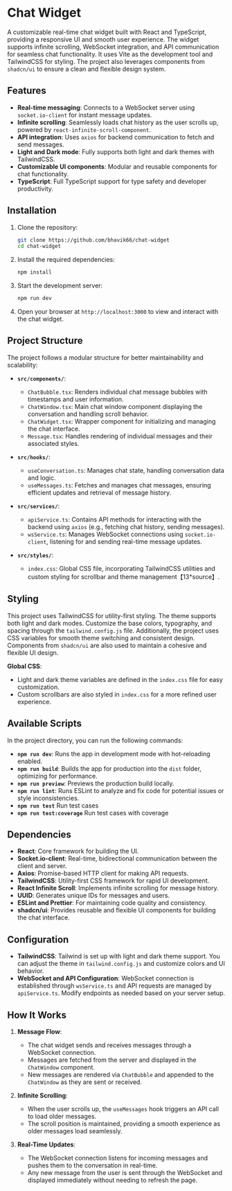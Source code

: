 # Chat Widget

A customizable real-time chat widget built with React and TypeScript, providing a responsive UI and smooth user experience. The widget supports infinite scrolling, WebSocket integration, and API communication for seamless chat functionality. It uses Vite as the development tool and TailwindCSS for styling. The project also leverages components from `shadcn/ui` to ensure a clean and flexible design system.

## Features

- **Real-time messaging**: Connects to a WebSocket server using `socket.io-client` for instant message updates.
- **Infinite scrolling**: Seamlessly loads chat history as the user scrolls up, powered by `react-infinite-scroll-component`.
- **API integration**: Uses `axios` for backend communication to fetch and send messages.
- **Light and Dark mode**: Fully supports both light and dark themes with TailwindCSS.
- **Customizable UI components**: Modular and reusable components for chat functionality.
- **TypeScript**: Full TypeScript support for type safety and developer productivity.

## Installation

1. Clone the repository:

   ```bash
   git clone https://github.com/bhavik66/chat-widget
   cd chat-widget
   ```

2. Install the required dependencies:

   ```bash
   npm install
   ```

3. Start the development server:

   ```bash
   npm run dev
   ```

4. Open your browser at `http://localhost:3000` to view and interact with the chat widget.

## Project Structure

The project follows a modular structure for better maintainability and scalability:

- **`src/components/`**:
  - `ChatBubble.tsx`: Renders individual chat message bubbles with timestamps and user information.
  - `ChatWindow.tsx`: Main chat window component displaying the conversation and handling scroll behavior.
  - `ChatWidget.tsx`: Wrapper component for initializing and managing the chat interface.
  - `Message.tsx`: Handles rendering of individual messages and their associated styles.
  
- **`src/hooks/`**:
  - `useConversation.ts`: Manages chat state, handling conversation data and logic.
  - `useMessages.ts`: Fetches and manages chat messages, ensuring efficient updates and retrieval of message history.

- **`src/services/`**:
  - `apiService.ts`: Contains API methods for interacting with the backend using `axios` (e.g., fetching chat history, sending messages).
  - `wsService.ts`: Manages WebSocket connections using `socket.io-client`, listening for and sending real-time message updates.

- **`src/styles/`**:
  - `index.css`: Global CSS file, incorporating TailwindCSS utilities and custom styling for scrollbar and theme management【13†source】.

## Styling

This project uses TailwindCSS for utility-first styling. The theme supports both light and dark modes. Customize the base colors, typography, and spacing through the `tailwind.config.js` file. Additionally, the project uses CSS variables for smooth theme switching and consistent design. Components from `shadcn/ui` are also used to maintain a cohesive and flexible UI design.

**Global CSS**:
- Light and dark theme variables are defined in the `index.css` file for easy customization.
- Custom scrollbars are also styled in `index.css` for a more refined user experience.

## Available Scripts

In the project directory, you can run the following commands:

- **`npm run dev`**: Runs the app in development mode with hot-reloading enabled.
- **`npm run build`**: Builds the app for production into the `dist` folder, optimizing for performance.
- **`npm run preview`**: Previews the production build locally.
- **`npm run lint`**: Runs ESLint to analyze and fix code for potential issues or style inconsistencies.
- **`npm run test`** Run test cases
- **`npm run test:coverage`** Run test cases with coverage

## Dependencies

- **React**: Core framework for building the UI.
- **Socket.io-client**: Real-time, bidirectional communication between the client and server.
- **Axios**: Promise-based HTTP client for making API requests.
- **TailwindCSS**: Utility-first CSS framework for rapid UI development.
- **React Infinite Scroll**: Implements infinite scrolling for message history.
- **UUID**: Generates unique IDs for messages and users.
- **ESLint and Prettier**: For maintaining code quality and consistency.
- **shadcn/ui**: Provides reusable and flexible UI components for building the chat interface.

## Configuration

- **TailwindCSS**: Tailwind is set up with light and dark theme support. You can adjust the theme in `tailwind.config.js` and customize colors and UI behavior.
- **WebSocket and API Configuration**: WebSocket connection is established through `wsService.ts` and API requests are managed by `apiService.ts`. Modify endpoints as needed based on your server setup.

## How It Works

1. **Message Flow**: 
   - The chat widget sends and receives messages through a WebSocket connection.
   - Messages are fetched from the server and displayed in the `ChatWindow` component.
   - New messages are rendered via `ChatBubble` and appended to the `ChatWindow` as they are sent or received.

2. **Infinite Scrolling**: 
   - When the user scrolls up, the `useMessages` hook triggers an API call to load older messages.
   - The scroll position is maintained, providing a smooth experience as older messages load seamlessly.

3. **Real-Time Updates**:
   - The WebSocket connection listens for incoming messages and pushes them to the conversation in real-time.
   - Any new message from the user is sent through the WebSocket and displayed immediately without needing to refresh the page.